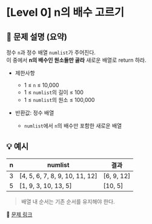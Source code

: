 # [Level 0] n의 배수 고르기

## 📝 문제 설명 (요약)  
정수 `n`과 정수 배열 `numlist`가 주어진다.  
이 중에서 **n의 배수인 원소들만 골라** 새로운 배열로 return 하라.

- 제한사항  
  - 1 ≤ `n` ≤ 10,000  
  - 1 ≤ `numlist`의 길이 ≤ 100  
  - 1 ≤ `numlist`의 원소 ≤ 100,000  

- 반환값: 정수 배열  
  - `numlist`에서 `n`의 배수만 포함한 새로운 배열

## 💡 예시
| n | numlist | 결과 |
|---|----------|------|
| 3 | [4, 5, 6, 7, 8, 9, 10, 11, 12] | [6, 9, 12] |
| 5 | [1, 9, 3, 10, 13, 5] | [10, 5] |

> 배열 내 순서는 기존 순서를 유지해야 한다.

🔗 [문제 링크](https://school.programmers.co.kr/learn/courses/30/lessons/120905)

